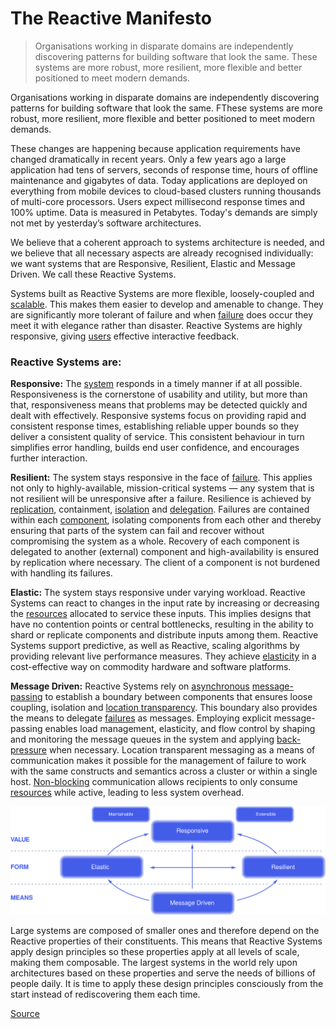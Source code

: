 # The Reactive Manifesto

> Organisations working in disparate domains are independently discovering patterns for building software that look the
> same. These systems are more robust, more resilient, more flexible and better positioned to meet modern demands.

Organisations working in disparate domains are independently discovering patterns for building software that look the
same. FThese systems are more robust, more resilient, more flexible and better positioned to meet modern demands.

These changes are happening because application requirements have changed dramatically in recent years. Only a few years
ago a large application had tens of servers, seconds of response time, hours of offline maintenance and gigabytes of
data. Today applications are deployed on everything from mobile devices to cloud-based clusters running thousands of
multi-core processors. Users expect millisecond response times and 100% uptime. Data is measured in Petabytes. Today's
demands are simply not met by yesterday’s software architectures.

We believe that a coherent approach to systems architecture is needed, and we believe that all necessary aspects are
already recognised individually: we want systems that are Responsive, Resilient, Elastic and Message Driven. We call
these Reactive Systems.

Systems built as Reactive Systems are more flexible, loosely-coupled
and [scalable](moz-extension://71991916-9a2b-4eac-a19f-60dc647f43f2/glossary#Scalability). This makes them easier to
develop and amenable to change. They are significantly more tolerant of failure and
when [failure](moz-extension://71991916-9a2b-4eac-a19f-60dc647f43f2/glossary#Failure) does occur they meet it with
elegance rather than disaster. Reactive Systems are highly responsive,
giving [users](moz-extension://71991916-9a2b-4eac-a19f-60dc647f43f2/glossary#User) effective interactive feedback.

### Reactive Systems are:

**Responsive:** The [system](moz-extension://71991916-9a2b-4eac-a19f-60dc647f43f2/glossary#System) responds in a timely
manner if at all possible. Responsiveness is the cornerstone of usability and utility, but more than that,
responsiveness means that problems may be detected quickly and dealt with effectively. Responsive systems focus on
providing rapid and consistent response times, establishing reliable upper bounds so they deliver a consistent quality
of service. This consistent behaviour in turn simplifies error handling, builds end user confidence, and encourages
further interaction.

**Resilient:** The system stays responsive in the face
of [failure](moz-extension://71991916-9a2b-4eac-a19f-60dc647f43f2/glossary#Failure). This applies not only to
highly-available, mission-critical systems — any system that is not resilient will be unresponsive after a failure.
Resilience is achieved by [replication](moz-extension://71991916-9a2b-4eac-a19f-60dc647f43f2/glossary#Replication),
containment, [isolation](moz-extension://71991916-9a2b-4eac-a19f-60dc647f43f2/glossary#Isolation)
and [delegation](moz-extension://71991916-9a2b-4eac-a19f-60dc647f43f2/glossary#Delegation). Failures are contained
within each [component](moz-extension://71991916-9a2b-4eac-a19f-60dc647f43f2/glossary#Component), isolating components
from each other and thereby ensuring that parts of the system can fail and recover without compromising the system as a
whole. Recovery of each component is delegated to another (external) component and high-availability is ensured by
replication where necessary. The client of a component is not burdened with handling its failures.

**Elastic:** The system stays responsive under varying workload. Reactive Systems can react to changes in the input rate
by increasing or decreasing the [resources](moz-extension://71991916-9a2b-4eac-a19f-60dc647f43f2/glossary#Resource)
allocated to service these inputs. This implies designs that have no contention points or central bottlenecks, resulting
in the ability to shard or replicate components and distribute inputs among them. Reactive Systems support predictive,
as well as Reactive, scaling algorithms by providing relevant live performance measures. They
achieve [elasticity](moz-extension://71991916-9a2b-4eac-a19f-60dc647f43f2/glossary#Elasticity) in a cost-effective way
on commodity hardware and software platforms.

**Message Driven:** Reactive Systems rely
on [asynchronous](moz-extension://71991916-9a2b-4eac-a19f-60dc647f43f2/glossary#Asynchronous) [message-passing](moz-extension://71991916-9a2b-4eac-a19f-60dc647f43f2/glossary#Message-Driven)
to establish a boundary between components that ensures loose coupling, isolation
and [location transparency](moz-extension://71991916-9a2b-4eac-a19f-60dc647f43f2/glossary#Location-Transparency). This
boundary also provides the means to
delegate [failures](moz-extension://71991916-9a2b-4eac-a19f-60dc647f43f2/glossary#Failure) as messages. Employing
explicit message-passing enables load management, elasticity, and flow control by shaping and monitoring the message
queues in the system and
applying [back-pressure](moz-extension://71991916-9a2b-4eac-a19f-60dc647f43f2/glossary#Back-Pressure) when necessary.
Location transparent messaging as a means of communication makes it possible for the management of failure to work with
the same constructs and semantics across a cluster or within a single
host. [Non-blocking](moz-extension://71991916-9a2b-4eac-a19f-60dc647f43f2/glossary#Non-Blocking) communication allows
recipients to only consume [resources](moz-extension://71991916-9a2b-4eac-a19f-60dc647f43f2/glossary#Resource) while
active, leading to less system overhead.

![](reactive-traits.svg)

Large systems are composed of smaller ones and therefore depend on the Reactive properties of their constituents. This
means that Reactive Systems apply design principles so these properties apply at all levels of scale, making them
composable. The largest systems in the world rely upon architectures based on these properties and serve the needs of
billions of people daily. It is time to apply these design principles consciously from the start instead of
rediscovering them each time.

[Source](https://www.reactivemanifesto.org/)